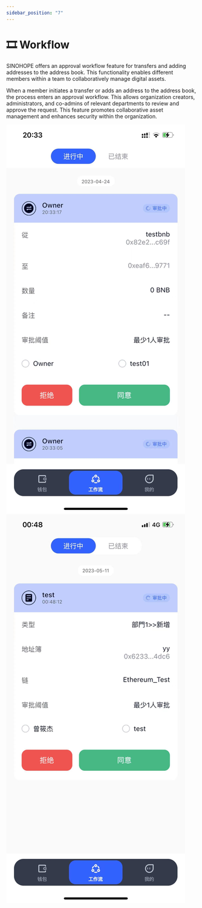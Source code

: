 ```yaml
---
sidebar_position: "7"
---
```

# 🎞 Workflow

SINOHOPE offers an approval workflow feature for transfers and adding addresses to the address book. This functionality enables different members within a team to collaboratively manage digital assets.

When a member initiates a transfer or adds an address to the address book, the process enters an approval workflow. This allows organization creators, administrators, and co-admins of relevant departments to review and approve the request. This feature promotes collaborative asset management and enhances security within the organization.



![](<../images/assets/image (75).png>)![](../images/assets/b90589eec6addf7a0934856fef478be.jpg)
